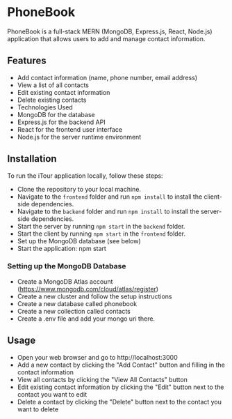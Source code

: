 # PhoneBook
PhoneBook is a full-stack MERN (MongoDB, Express.js, React, Node.js) application that allows users to add and manage contact information.

## Features
 - Add contact information (name, phone number, email address)
 - View a list of all contacts
 - Edit existing contact information
 - Delete existing contacts
 - Technologies Used
 - MongoDB for the database
 - Express.js for the backend API
 - React for the frontend user interface
 - Node.js for the server runtime environment
 

## Installation
To run the iTour application locally, follow these steps:

 - Clone the repository to your local machine.
 - Navigate to the `frontend` folder and run `npm install` to install the client-side dependencies.
 - Navigate to the `backend` folder and run `npm install` to install the server-side dependencies.
 - Start the server by running `npm start` in the `backend` folder.
 - Start the client by running `npm start` in the `frontend` folder.
 - Set up the MongoDB database (see below)
 - Start the application: npm start
 
### Setting up the MongoDB Database
 - Create a MongoDB Atlas account (https://www.mongodb.com/cloud/atlas/register)
 - Create a new cluster and follow the setup instructions
 - Create a new database called phonebook
 - Create a new collection called contacts
 - Create a .env file and add your mongo uri there.
 
## Usage
 - Open your web browser and go to http://localhost:3000
 - Add a new contact by clicking the "Add Contact" button and filling in the contact information
 - View all contacts by clicking the "View All Contacts" button
 - Edit existing contact information by clicking the "Edit" button next to the contact you want to edit
 - Delete a contact by clicking the "Delete" button next to the contact you want to delete
